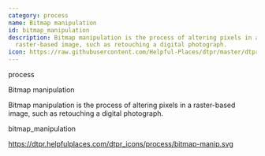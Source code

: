 ```yaml
---
category: process
name: Bitmap manipulation
id: bitmap_manipulation
description: Bitmap manipulation is the process of altering pixels in a
  raster-based image, such as retouching a digital photograph.
icon: https://raw.githubusercontent.com/Helpful-Places/dtpr/master/dtpr_icons/process/bitmap-manip.svg
---
```

process

Bitmap manipulation

Bitmap manipulation is the process of altering pixels in a raster-based image, such as retouching a digital photograph.

bitmap_manipulation

https://dtpr.helpfulplaces.com/dtpr_icons/process/bitmap-manip.svg